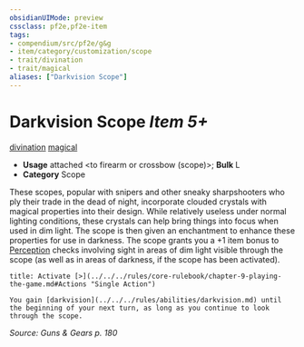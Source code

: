 ```yaml
---
obsidianUIMode: preview
cssclass: pf2e,pf2e-item
tags:
- compendium/src/pf2e/g&g
- item/category/customization/scope
- trait/divination
- trait/magical
aliases: ["Darkvision Scope"]
---
```

# Darkvision Scope *Item 5+*  
[divination](../../../rules/traits/divination.md)  [magical](../../../rules/traits/magical.md)  

- **Usage** attached <to firearm or crossbow (scope)>; **Bulk** L
- **Category** Scope

These scopes, popular with snipers and other sneaky sharpshooters who ply their trade in the dead of night, incorporate clouded crystals with magical properties into their design. While relatively useless under normal lighting conditions, these crystals can help bring things into focus when used in dim light. The scope is then given an enchantment to enhance these properties for use in darkness. The scope grants you a +1 item bonus to [Perception](../../skills.md#Perception) checks involving sight in areas of dim light visible through the scope (as well as in areas of darkness, if the scope has been activated).

```ad-embed-ability
title: Activate [>](../../../rules/core-rulebook/chapter-9-playing-the-game.md#Actions "Single Action")

You gain [darkvision](../../../rules/abilities/darkvision.md) until the beginning of your next turn, as long as you continue to look through the scope.
```

*Source: Guns & Gears p. 180*
